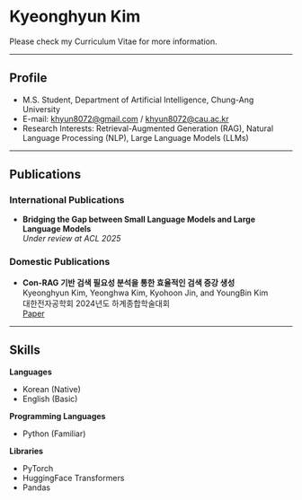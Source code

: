 # Kyeonghyun Kim

Please check my Curriculum Vitae for more information.

---

## Profile

- M.S. Student, Department of Artificial Intelligence, Chung-Ang University  
- E-mail: khyun8072@gmail.com / khyun8072@cau.ac.kr  
- Research Interests: Retrieval-Augmented Generation (RAG), Natural Language Processing (NLP), Large Language Models (LLMs)

---

## Publications

### International Publications

- **Bridging the Gap between Small Language Models and Large Language Models**  
  _Under review at ACL 2025_

### Domestic Publications

- **Con-RAG 기반 검색 필요성 분석을 통한 효율적인 검색 증강 생성**  
  Kyeonghyun Kim, Yeonghwa Kim, Kyohoon Jin, and YoungBin Kim  
  대한전자공학회 2024년도 하계종합학술대회  
  [Paper](Documents/Papers/Con-RAG_기여도_기반_검색_필요성_분석을_통한_효율적인_검색_증강_생성.pdf)

---

## Skills

**Languages**  
- Korean (Native)  
- English (Basic)

**Programming Languages**  
- Python (Familiar)

**Libraries**  
- PyTorch  
- HuggingFace Transformers  
- Pandas
